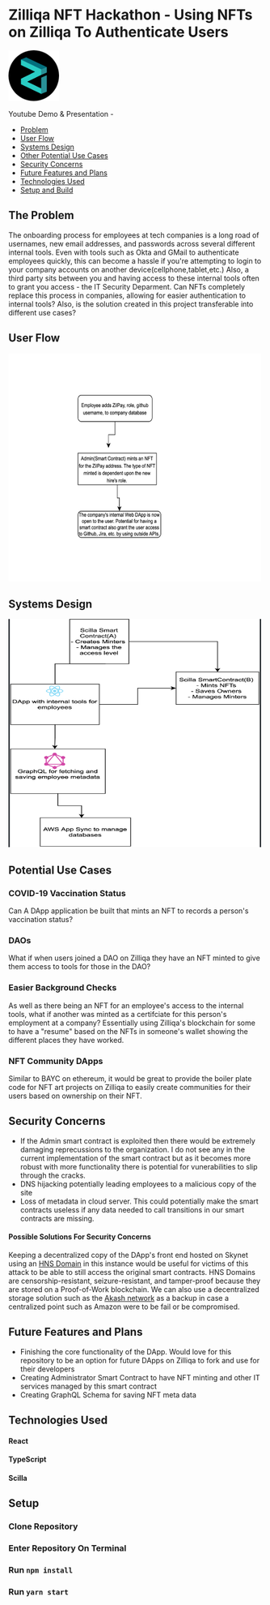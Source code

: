 # Zilliqa NFT Hackathon - Using NFTs on Zilliqa To Authenticate Users  
<img src="https://github.com/yao-suke/zilliqa-nftauthentication/blob/main/download.png" width="100" height="100"/> 


Youtube Demo & Presentation -  

- [Problem](#problem) 
- [User Flow](#userflow) 
- [Systems Design](#design)
- [Other Potential Use Cases](#usecases)
- [Security Concerns](#security)
- [Future Features and Plans](#future)
- [Technologies Used](#tech)
- [Setup and Build](#setup)

## The Problem <a name="problem"></a>
The onboarding process for employees at tech companies is a long road of usernames, new email addresses, and passwords across several different internal tools. Even with tools such as Okta and GMail to authenticate employees quickly, this can become a hassle if you're attempting to login to your company accounts on another device(cellphone,tablet,etc.) Also, a third party sits between you and having access to these internal tools often to grant you access - the IT Security Deparment. Can NFTs completely replace this process in companies, allowing for easier authentication to internal tools? Also, is the solution created in this project transferable into different use cases? 

## User Flow <a name="userflow"></a>
<img src="https://github.com/yao-suke/zilliqa-nftauthentication/blob/main/Screen%20Shot%202021-10-18%20at%2012.30.13%20AM.png" width="500" height="450"/>  

## Systems Design <a name="design"></a>
<img src="https://github.com/yao-suke/zilliqa-nftauthentication/blob/main/Screen%20Shot%202021-10-19%20at%2010.12.04%20PM.png" width="500" height="450"/>  

## Potential Use Cases <a name="usecases"></a>   

### COVID-19 Vaccination Status
Can A DApp application be built that mints an NFT to records a person's vaccination status? 

### DAOs 
What if when users joined a DAO on Zilliqa they have an NFT minted to give them access to tools for those in the DAO? 

### Easier Background Checks 
As well as there being an NFT for an employee's access to the internal tools, what if another was minted as a certifciate for this person's employment at a company? Essentially using Zilliqa's blockchain for some to have a "resume" based on the NFTs in someone's wallet showing the different places they have worked.   

### NFT Community DApps 
Similar to BAYC on ethereum, it would be great to provide the boiler plate code for NFT art projects on Zilliqa to easily create communities for their users based on ownership on their NFT. 


## Security Concerns  <a name="security"></a>
- If the Admin smart contract is exploited then there would be extremely damaging reprecussions to the organization. I do not see any in the current implementation of the smart contract but as it becomes more robust with more functionality there is potential for vunerabilities to slip through the cracks.   
- DNS hijacking potentially leading employees to a malicious copy of the site  
- Loss of metadata in cloud server. This could potentially make the smart contracts useless if any data needed to call transitions in our smart contracts are missing. 


#### Possible Solutions For Security Concerns  
Keeping a decentralized copy of the DApp's front end hosted on Skynet using an [HNS Domain](https://hnsdomain.com/) in this instance would be useful for victims of this attack to be able to still access the original smart contracts. HNS Domains are censorship-resistant, seizure-resistant, and tamper-proof because they are stored on a Proof-of-Work blockchain. 
We can also use a decentralized storage solution such as the [Akash network](https://akash.network/) as a backup in case a centralized point such as Amazon were to be fail or be compromised. 

## Future Features and Plans <a name="future"></a>
- Finishing the core functionality of the DApp. Would love for this repository to be an option for future DApps on Zilliqa to fork and use for their developers 
- Creating Administrator Smart Contract to have NFT minting and other IT services managed by this smart contract 
- Creating GraphQL Schema for saving NFT meta data

## Technologies Used <a name="tech"></a>    

#### React 
#### TypeScript
#### Scilla


## Setup <a name="setup"></a>
### Clone Repository 
### Enter Repository On Terminal 
### Run `npm install`
### Run `yarn start`


